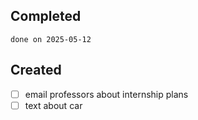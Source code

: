 
## Completed

```tasks
done on 2025-05-12
```

## Created
- [ ] email professors about internship plans
- [ ] text about car